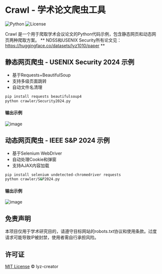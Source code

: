 # Crawl - 学术论文爬虫工具

![Python](https://img.shields.io/badge/Python-3.9+-blue.svg)
![License](https://img.shields.io/badge/License-MIT-green.svg)

Crawl 是一个用于爬取学术会议论文的Python代码示例，包含静态网页和动态网页两种爬取方案。
** NDSS和USENIX Security所有论文见：https://huggingface.co/datasets/lyz1010/paper **

## 静态网页爬虫 - USENIX Security 2024 示例
- 基于Requests+BeautifulSoup
- 支持多级页面跳转  
- 自动文件名清理
```bash
pip install requests beautifulsoup4
python crawler/Security2024.py
```
#### 输出示例
![image](https://github.com/user-attachments/assets/4ccd18f7-af8d-4fc5-85f9-f62dd915f4f0)


## 动态网页爬虫 - IEEE S&P 2024 示例
- 基于Selenium WebDriver
- 自动处理Cookie和弹窗
- 支持AJAX内容加载
```bash
pip install selenium undetected-chromedriver requests
python crawler/S&P2024.py
```
#### 输出示例
![image](https://github.com/user-attachments/assets/6d984df4-9fca-4348-a548-707069b16a72)


## 免责声明
本项目仅用于学术研究目的，请遵守目标网站的robots.txt协议和使用条款。过度请求可能导致IP被封禁，使用者需自行承担风险。

## 许可证
[MIT License](https://opensource.org/license/mit) © lyz-creator

